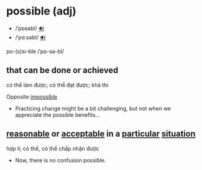 # possible (adj)

- /ˈpɒsəbl/ [🔊](https://www.oxfordlearnersdictionaries.com/media/english/uk_pron/p/pos/possi/possible__gb_3.mp3)
- /ˈpɑːsəbl/ [🔊](https://www.oxfordlearnersdictionaries.com/media/english/us_pron/p/pos/possi/possible__us_1.mp3)

po-(s)si-ble /ˈpɒ-sə-bl/

## that can be done or achieved

có thể làm được; có thể đạt được; khả thi

Opposite [impossible]()

- Practicing change might be a bit challenging, but not when we appreciate the possible benefits...

## [reasonable](../r/reasonable-adj.md#acceptable-and-appropriate-in-a-particular-situation-hợp-lý) or [acceptable]() in a [particular](particular-adj.md#used-to-emphasize-that-you-are-referring-to-one-individual-person-thing-or-type-of-thing-and-not-others-cụ-thể-riêng-đặc-biệt) [situation](../s/situation-n.md#all-the-circumstances-and-things-that-are-happening-at-a-particular-time-and-in-a-particular-place-tình-hình-tình-huống)

hợp lí; có thể, có thể chấp nhận được

- Now, there is no confusion possible.